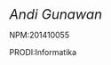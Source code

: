 <!DOCTYPE html>
<html>
<head></head>
<body>

<i class='fab fa-creative-commons-by' style='font-size:24px'><p>Andi Gunawan</p></i>
<p>NPM:201410055</p>
<p>PRODI:Informatika</p>

</body>
